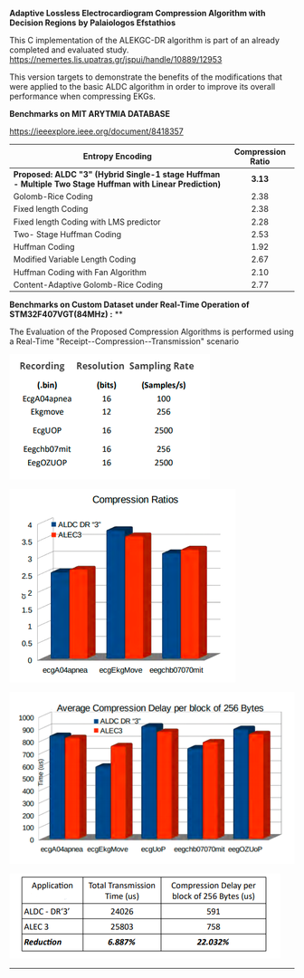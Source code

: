 **Adaptive Lossless Electrocardiogram Compression Algorithm with Decision Regions**
**by Palaiologos Efstathios**

This C implementation of the ALEKGC-DR algorithm is part of an already completed and evaluated study. 
https://nemertes.lis.upatras.gr/jspui/handle/10889/12953

This version targets to demonstrate the benefits of the modifications that were applied to the basic ALDC algorithm in order to improve its overall performance when compressing EKGs.



**Benchmarks on MIT ARYTMIA DATABASE**

https://ieeexplore.ieee.org/document/8418357

| Entropy Encoding                                             | Compression Ratio |
| ------------------------------------------------------------ | :---------------: |
| **Proposed: ALDC "3" (Hybrid Single-1 stage Huffman - Multiple Two Stage Huffman with Linear Prediction)** |     **3.13**      |
| Golomb-Rice Coding                                           |       2.38        |
| Fixed length Coding                                          |       2.38        |
| Fixed length  Coding with LMS predictor                      |       2.28        |
| Two- Stage Huffman Coding                                    |       2.53        |
| Huffman Coding                                               |       1.92        |
| Modified Variable Length Coding                              |       2.67        |
| Huffman Coding with Fan Algorithm                            |       2.10        |
| Content-Adaptive Golomb-Rice Coding                          |       2.77        |

**Benchmarks on Custom Dataset under Real-Time Operation of  STM32F407VGT(84MHz) :** **

The Evaluation of the Proposed Compression Algorithms  is performed using a Real-Time "Receipt--Compression--Transmission" scenario



![1](./png/1.PNG)

![1](./png/2.PNG)

![1](./png/3.PNG)



![1](./png/4.PNG)



****

